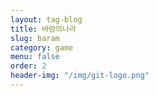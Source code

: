 ```yaml
---
layout: tag-blog
title: 바람의나라
slug: baram
category: game
menu: false
order: 2
header-img: "/img/git-logo.png"
---
```

